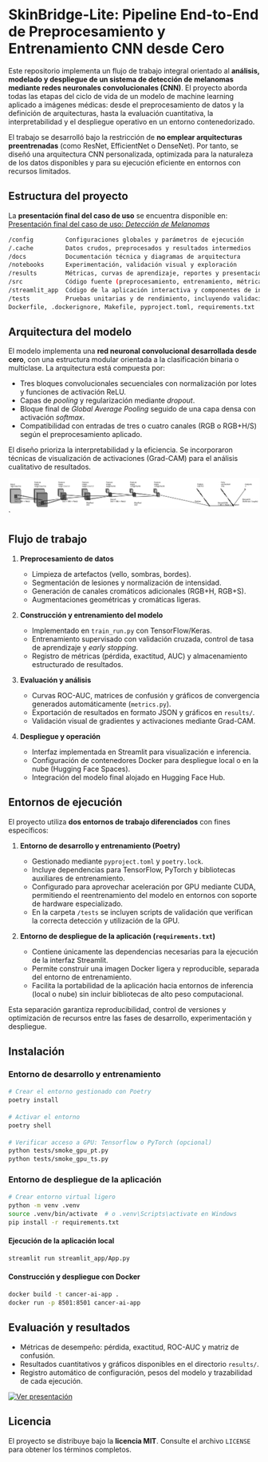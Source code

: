 # **SkinBridge-Lite: Pipeline End-to-End de Preprocesamiento y Entrenamiento CNN desde Cero**

Este repositorio implementa un flujo de trabajo integral orientado al **análisis, modelado y despliegue de un sistema de detección de melanomas mediante redes neuronales convolucionales (CNN)**.
El proyecto aborda todas las etapas del ciclo de vida de un modelo de machine learning aplicado a imágenes médicas: desde el preprocesamiento de datos y la definición de arquitecturas, hasta la evaluación cuantitativa, la interpretabilidad y el despliegue operativo en un entorno contenedorizado.

El trabajo se desarrolló bajo la restricción de **no emplear arquitecturas preentrenadas** (como ResNet, EfficientNet o DenseNet). Por tanto, se diseñó una arquitectura CNN personalizada, optimizada para la naturaleza de los datos disponibles y para su ejecución eficiente en entornos con recursos limitados.

## **Estructura del proyecto**

La **presentación final del caso de uso** se encuentra disponible en:
[Presentación final del caso de uso: *Detección de Melanomas*](results/Caso01__Detección_Melanomas.pdf)

```bash
/config         Configuraciones globales y parámetros de ejecución
/.cache         Datos crudos, preprocesados y resultados intermedios
/docs           Documentación técnica y diagramas de arquitectura
/notebooks      Experimentación, validación visual y exploración
/results        Métricas, curvas de aprendizaje, reportes y presentación final
/src            Código fuente (preprocesamiento, entrenamiento, métricas)
/streamlit_app  Código de la aplicación interactiva y componentes de interfaz
/tests          Pruebas unitarias y de rendimiento, incluyendo validaciones GPU
Dockerfile, .dockerignore, Makefile, pyproject.toml, requirements.txt
```

## **Arquitectura del modelo**

El modelo implementa una **red neuronal convolucional desarrollada desde cero**, con una estructura modular orientada a la clasificación binaria o multiclase.
La arquitectura está compuesta por:

* Tres bloques convolucionales secuenciales con normalización por lotes y funciones de activación ReLU.
* Capas de *pooling* y regularización mediante *dropout*.
* Bloque final de *Global Average Pooling* seguido de una capa densa con activación *softmax*.
* Compatibilidad con entradas de tres o cuatro canales (RGB o RGB+H/S) según el preprocesamiento aplicado.

El diseño prioriza la interpretabilidad y la eficiencia. Se incorporaron técnicas de visualización de activaciones (Grad-CAM) para el análisis cualitativo de resultados.

![Arquitectura CNN](docs/CNN_Architecture.png)`

## **Flujo de trabajo**

1. **Preprocesamiento de datos**
   * Limpieza de artefactos (vello, sombras, bordes).
   * Segmentación de lesiones y normalización de intensidad.
   * Generación de canales cromáticos adicionales (RGB+H, RGB+S).
   * Augmentaciones geométricas y cromáticas ligeras.

2. **Construcción y entrenamiento del modelo**
   * Implementado en `train_run.py` con TensorFlow/Keras.
   * Entrenamiento supervisado con validación cruzada, control de tasa de aprendizaje y *early stopping*.
   * Registro de métricas (pérdida, exactitud, AUC) y almacenamiento estructurado de resultados.

3. **Evaluación y análisis**
   * Curvas ROC-AUC, matrices de confusión y gráficos de convergencia generados automáticamente (`metrics.py`).
   * Exportación de resultados en formato JSON y gráficos en `results/`.
   * Validación visual de gradientes y activaciones mediante Grad-CAM.

4. **Despliegue y operación**
   * Interfaz implementada en Streamlit para visualización e inferencia.
   * Configuración de contenedores Docker para despliegue local o en la nube (Hugging Face Spaces).
   * Integración del modelo final alojado en Hugging Face Hub.

## **Entornos de ejecución**

El proyecto utiliza **dos entornos de trabajo diferenciados** con fines específicos:

1. **Entorno de desarrollo y entrenamiento (Poetry)**
   * Gestionado mediante `pyproject.toml` y `poetry.lock`.
   * Incluye dependencias para TensorFlow, PyTorch y bibliotecas auxiliares de entrenamiento.
   * Configurado para aprovechar aceleración por GPU mediante CUDA, permitiendo el reentrenamiento del modelo en entornos con soporte de hardware especializado.
   * En la carpeta `/tests` se incluyen scripts de validación que verifican la correcta detección y utilización de la GPU.

2. **Entorno de despliegue de la aplicación (`requirements.txt`)**
   * Contiene únicamente las dependencias necesarias para la ejecución de la interfaz Streamlit.
   * Permite construir una imagen Docker ligera y reproducible, separada del entorno de entrenamiento.
   * Facilita la portabilidad de la aplicación hacia entornos de inferencia (local o nube) sin incluir bibliotecas de alto peso computacional.

Esta separación garantiza reproducibilidad, control de versiones y optimización de recursos entre las fases de desarrollo, experimentación y despliegue.

## **Instalación**

### **Entorno de desarrollo y entrenamiento**

```bash
# Crear el entorno gestionado con Poetry
poetry install

# Activar el entorno
poetry shell

# Verificar acceso a GPU: Tensorflow o PyTorch (opcional)
python tests/smoke_gpu_pt.py
python tests/smoke_gpu_ts.py
```

### **Entorno de despliegue de la aplicación**

```bash
# Crear entorno virtual ligero
python -m venv .venv
source .venv/bin/activate  # o .venv\Scripts\activate en Windows
pip install -r requirements.txt
```

#### **Ejecución de la aplicación local**

```bash
streamlit run streamlit_app/App.py
```

#### **Construcción y despliegue con Docker**

```bash
docker build -t cancer-ai-app .
docker run -p 8501:8501 cancer-ai-app
```

## **Evaluación y resultados**

* Métricas de desempeño: pérdida, exactitud, ROC-AUC y matriz de confusión.
* Resultados cuantitativos y gráficos disponibles en el directorio `results/`.
* Registro automático de configuración, pesos del modelo y trazabilidad de cada ejecución.

[![Ver presentación](https://img.shields.io/badge/📄%20Abrir-Presentación%20Final-blue)](results/Caso01__Detección_Melanomas.pdf)

## **Licencia**

El proyecto se distribuye bajo la **licencia MIT**.
Consulte el archivo `LICENSE` para obtener los términos completos.
